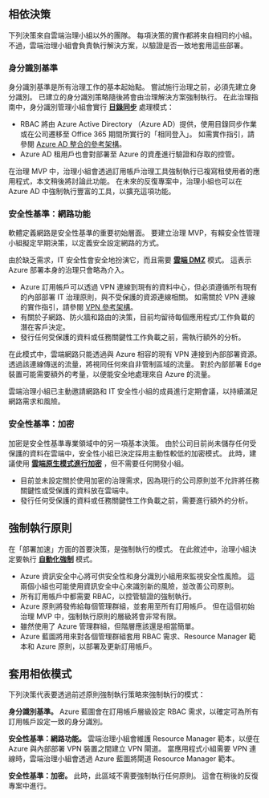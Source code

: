 <!-- TEMPLATE FILE - DO NOT ADD METADATA -->
<!-- markdownlint-disable MD002 MD041 -->

## <a name="dependent-decisions"></a>相依決策

下列決策來自雲端治理小組以外的團隊。 每項決策的實作都將來自相同的小組。 不過，雲端治理小組會負責執行解決方案，以驗證是否一致地套用這些部署。

### <a name="identity-baseline"></a>身分識別基準

身分識別基準是所有治理工作的基本起始點。 嘗試施行治理之前，必須先建立身分識別。 已建立的身分識別策略隨後將會由治理解決方案強制執行。
在此治理指南中，身分識別管理小組會實行 **[目錄同步](~/decision-guides/identity/index.md#directory-synchronization)** 處理模式：

- RBAC 將由 Azure Active Directory （Azure AD）提供，使用目錄同步作業或在公司遷移至 Office 365 期間所實行的「相同登入」。 如需實作指引，請參閱 [Azure AD 整合的參考架構](https://docs.microsoft.com/azure/architecture/reference-architectures/identity/azure-ad)。
- Azure AD 租用戶也會對部署至 Azure 的資產進行驗證和存取的控管。

在治理 MVP 中，治理小組會透過訂用帳戶治理工具強制執行已複寫租使用者的應用程式，本文稍後將討論此功能。 在未來的反復專案中，治理小組也可以在 Azure AD 中強制執行豐富的工具，以擴充這項功能。

### <a name="security-baseline-networking"></a>安全性基準：網路功能

軟體定義網路是安全性基準的重要初始層面。 要建立治理 MVP，有賴安全性管理小組擬定早期決策，以定義安全設定網路的方式。

由於缺乏需求，IT 安全性會安全地扮演它，而且需要 **[雲端 DMZ](~/decision-guides/software-defined-network/cloud-dmz.md)** 模式。 這表示 Azure 部署本身的治理只會略為介入。

- Azure 訂用帳戶可以透過 VPN 連線到現有的資料中心，但必須遵循所有現有的內部部署 IT 治理原則，與不受保護的資源連線相關。 如需關於 VPN 連線的實作指引，請參閱 [VPN 參考架構](https://docs.microsoft.com/azure/architecture/reference-architectures/hybrid-networking/vpn)。
- 有關於子網路、防火牆和路由的決策，目前均留待每個應用程式/工作負載的潛在客戶決定。
- 發行任何受保護的資料或任務關鍵性工作負載之前，需執行額外的分析。

在此模式中，雲端網路只能透過與 Azure 相容的現有 VPN 連接到內部部署資源。 透過該連線傳送的流量，將視同任何來自非管制區域的流量。 對於內部部署 Edge 裝置可能需要額外的考量，以便能安全地處理來自 Azure 的流量。

雲端治理小組已主動邀請網路和 IT 安全性小組的成員進行定期會議，以持續滿足網路需求和風險。

### <a name="security-baseline-encryption"></a>安全性基準：加密

加密是安全性基準專業領域中的另一項基本決策。 由於公司目前尚未儲存任何受保護的資料在雲端中，安全性小組已決定採用主動性較低的加密模式。
此時，建議使用 **[雲端原生模式進行加密](~/decision-guides/encryption/index.md#key-management)** ，但不需要任何開發小組。

- 目前並未設定關於使用加密的治理需求，因為現行的公司原則並不允許將任務關鍵性或受保護的資料放在雲端中。
- 發行任何受保護的資料或任務關鍵性工作負載之前，需要進行額外的分析。

## <a name="policy-enforcement"></a>強制執行原則

在「部署加速」方面的首要決策，是強制執行的模式。 在此敘述中，治理小組決定要執行 **[自動化強制](~/decision-guides/policy-enforcement/index.md#automated-enforcement)** 模式。

- Azure 資訊安全中心將可供安全性和身分識別小組用來監視安全性風險。 這兩個小組也可能使用資訊安全中心來識別新的風險，並改善公司原則。
- 所有訂用帳戶中都需要 RBAC，以控管驗證的強制執行。
- Azure 原則將發佈給每個管理群組，並套用至所有訂用帳戶。 但在這個初始治理 MVP 中，強制執行原則的層級將會非常有限。
- 雖然使用了 Azure 管理群組，但階層應該還是相當簡單。
- Azure 藍圖將用來對各個管理群組套用 RBAC 需求、Resource Manager 範本和 Azure 原則，以部署及更新訂用帳戶。

## <a name="apply-the-dependent-patterns"></a>套用相依模式

下列決策代表要透過前述原則強制執行策略來強制執行的模式：

**身分識別基準。** Azure 藍圖會在訂用帳戶層級設定 RBAC 需求，以確定可為所有訂用帳戶設定一致的身分識別。

**安全性基準：網路功能。** 雲端治理小組會維護 Resource Manager 範本，以便在 Azure 與內部部署 VPN 裝置之間建立 VPN 閘道。 當應用程式小組需要 VPN 連線時，雲端治理小組會透過 Azure 藍圖將閘道 Resource Manager 範本。

**安全性基準：加密。** 此時，此區域不需要強制執行任何原則。 這會在稍後的反復專案中進行。
